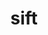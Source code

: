 ---
category: 4-letters
denotation: null
name: sift
reference_link: https://www.etymonline.com/word/sift
root_language: null
root_name: null
title: sift
type: free
word_sums:
- respelling: sift
  sum: 'Sift + '
---